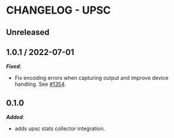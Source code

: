 # CHANGELOG - UPSC

## Unreleased

## 1.0.1 / 2022-07-01

***Fixed***:

* Fix encoding errors when capturing output and improve device handling. See [#1354](https://github.com/DataDog/integrations-extras/pull/1354).

## 0.1.0

***Added***:

* adds upsc stats collector integration.
